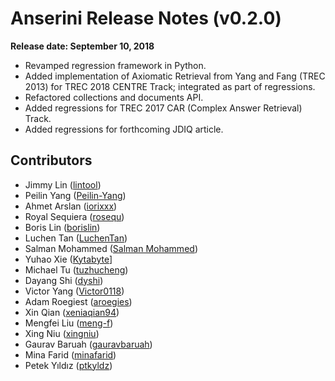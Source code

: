 # Anserini Release Notes (v0.2.0)

**Release date: September 10, 2018**

+ Revamped regression framework in Python.
+ Added implementation of Axiomatic Retrieval from Yang and Fang (TREC 2013) for TREC 2018 CENTRE Track; integrated as part of regressions.
+ Refactored collections and documents API.
+ Added regressions for TREC 2017 CAR (Complex Answer Retrieval) Track.
+ Added regressions for forthcoming JDIQ article.

## Contributors

+ Jimmy Lin ([lintool](https://github.com/lintool))
+ Peilin Yang ([Peilin-Yang](https://github.com/Peilin-Yang))
+ Ahmet Arslan ([iorixxx](https://github.com/iorixxx))
+ Royal Sequiera ([rosequ](https://github.com/rosequ))
+ Boris Lin ([borislin](https://github.com/borislin))
+ Luchen Tan ([LuchenTan](https://github.com/LuchenTan))
+ Salman Mohammed ([Salman Mohammed](https://github.com/salman1993))
+ Yuhao Xie ([Kytabyte](https://github.com/Kytabyte)]
+ Michael Tu ([tuzhucheng](https://github.com/tuzhucheng))
+ Dayang Shi ([dyshi](https://github.com/dyshi))
+ Victor Yang ([Victor0118](https://github.com/Victor0118))
+ Adam Roegiest ([aroegies](https://github.com/aroegies))
+ Xin Qian ([xeniaqian94](https://github.com/xeniaqian94))
+ Mengfei Liu ([meng-f](https://github.com/meng-f))
+ Xing Niu ([xingniu](https://github.com/xingniu))
+ Gaurav Baruah ([gauravbaruah](https://github.com/gauravbaruah))
+ Mina Farid ([minafarid](https://github.com/minafarid))
+ Petek Yıldız ([ptkyldz](https://github.com/ptkyldz))
